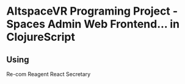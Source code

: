 # AltspaceVR Programing Project - Spaces Admin Web Frontend... in ClojureScript

## Using
Re-com
Reagent
React
Secretary
